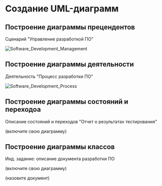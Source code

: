 # Создание UML-диаграмм

## Построение диаграммы прецендентов

Сценарий "Управление разработкой ПО"

![Software_Development_Management](https://github.com/anna5812m/docs-management-course/raw/amorgunova/picture/Software_Development_Management.png)

## Построение диаграммы деятельности

Деятельность "Процесс разработки ПО"

![Software_Development_Process](https://github.com/anna5812m/docs-management-course/raw/amorgunova/picture/Software_development_process.png)

## Построение диаграммы состояний и переходоа

Описание состояний и переходов "Отчет о результатах тестирования"

(включите свою диаграмму)

## Построение диаграммы классов

Инд. задание: описание документа разработки ПО

(включите свою диаграмму)

(назовите документ)

